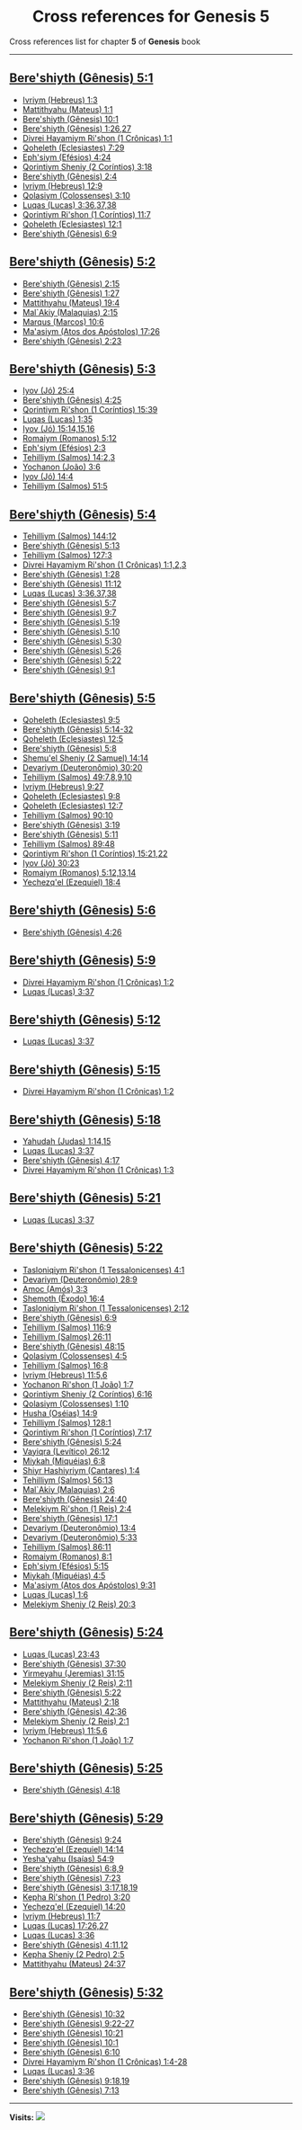<div align="center">

# Cross references for **Genesis 5**
</div>

Cross references list for chapter **5** of **Genesis** book

---

<h2 id="1"><a href="https://bible.ozzuu.com/pt_yah/Gen/5#1" target="_blank">Bere'shiyth (Gênesis) 5:1</a></h2>

- [Ivriym (Hebreus) 1:3](https://bible.ozzuu.com/pt_yah/Heb/1#3)
- [Mattithyahu (Mateus) 1:1](https://bible.ozzuu.com/pt_yah/Mat/1#1)
- [Bere'shiyth (Gênesis) 10:1](https://bible.ozzuu.com/pt_yah/Gen/10#1)
- [Bere'shiyth (Gênesis) 1:26,27](https://bible.ozzuu.com/pt_yah/Gen/1#26)
- [Divrei Hayamiym Ri'shon (1 Crônicas) 1:1](https://bible.ozzuu.com/pt_yah/1Ch/1#1)
- [Qoheleth (Eclesiastes) 7:29](https://bible.ozzuu.com/pt_yah/Ecc/7#29)
- [Eph'siym (Efésios) 4:24](https://bible.ozzuu.com/pt_yah/Eph/4#24)
- [Qorintiym Sheniy (2 Coríntios) 3:18](https://bible.ozzuu.com/pt_yah/2Co/3#18)
- [Bere'shiyth (Gênesis) 2:4](https://bible.ozzuu.com/pt_yah/Gen/2#4)
- [Ivriym (Hebreus) 12:9](https://bible.ozzuu.com/pt_yah/Heb/12#9)
- [Qolasiym (Colossenses) 3:10](https://bible.ozzuu.com/pt_yah/Col/3#10)
- [Luqas (Lucas) 3:36,37,38](https://bible.ozzuu.com/pt_yah/Luk/3#36)
- [Qorintiym Ri'shon (1 Coríntios) 11:7](https://bible.ozzuu.com/pt_yah/1Co/11#7)
- [Qoheleth (Eclesiastes) 12:1](https://bible.ozzuu.com/pt_yah/Ecc/12#1)
- [Bere'shiyth (Gênesis) 6:9](https://bible.ozzuu.com/pt_yah/Gen/6#9)
<h2 id="2"><a href="https://bible.ozzuu.com/pt_yah/Gen/5#2" target="_blank">Bere'shiyth (Gênesis) 5:2</a></h2>

- [Bere'shiyth (Gênesis) 2:15](https://bible.ozzuu.com/pt_yah/Gen/2#15)
- [Bere'shiyth (Gênesis) 1:27](https://bible.ozzuu.com/pt_yah/Gen/1#27)
- [Mattithyahu (Mateus) 19:4](https://bible.ozzuu.com/pt_yah/Mat/19#4)
- [Mal`Akiy (Malaquias) 2:15](https://bible.ozzuu.com/pt_yah/Mal/2#15)
- [Marqus (Marcos) 10:6](https://bible.ozzuu.com/pt_yah/Mar/10#6)
- [Ma'asiym (Atos dos Apóstolos) 17:26](https://bible.ozzuu.com/pt_yah/Act/17#26)
- [Bere'shiyth (Gênesis) 2:23](https://bible.ozzuu.com/pt_yah/Gen/2#23)
<h2 id="3"><a href="https://bible.ozzuu.com/pt_yah/Gen/5#3" target="_blank">Bere'shiyth (Gênesis) 5:3</a></h2>

- [Iyov (Jó) 25:4](https://bible.ozzuu.com/pt_yah/Job/25#4)
- [Bere'shiyth (Gênesis) 4:25](https://bible.ozzuu.com/pt_yah/Gen/4#25)
- [Qorintiym Ri'shon (1 Coríntios) 15:39](https://bible.ozzuu.com/pt_yah/1Co/15#39)
- [Luqas (Lucas) 1:35](https://bible.ozzuu.com/pt_yah/Luk/1#35)
- [Iyov (Jó) 15:14,15,16](https://bible.ozzuu.com/pt_yah/Job/15#14)
- [Romaiym (Romanos) 5:12](https://bible.ozzuu.com/pt_yah/Rom/5#12)
- [Eph'siym (Efésios) 2:3](https://bible.ozzuu.com/pt_yah/Eph/2#3)
- [Tehilliym (Salmos) 14:2,3](https://bible.ozzuu.com/pt_yah/Psa/14#2)
- [Yochanon (João) 3:6](https://bible.ozzuu.com/pt_yah/Joh/3#6)
- [Iyov (Jó) 14:4](https://bible.ozzuu.com/pt_yah/Job/14#4)
- [Tehilliym (Salmos) 51:5](https://bible.ozzuu.com/pt_yah/Psa/51#5)
<h2 id="4"><a href="https://bible.ozzuu.com/pt_yah/Gen/5#4" target="_blank">Bere'shiyth (Gênesis) 5:4</a></h2>

- [Tehilliym (Salmos) 144:12](https://bible.ozzuu.com/pt_yah/Psa/144#12)
- [Bere'shiyth (Gênesis) 5:13](https://bible.ozzuu.com/pt_yah/Gen/5#13)
- [Tehilliym (Salmos) 127:3](https://bible.ozzuu.com/pt_yah/Psa/127#3)
- [Divrei Hayamiym Ri'shon (1 Crônicas) 1:1,2,3](https://bible.ozzuu.com/pt_yah/1Ch/1#1)
- [Bere'shiyth (Gênesis) 1:28](https://bible.ozzuu.com/pt_yah/Gen/1#28)
- [Bere'shiyth (Gênesis) 11:12](https://bible.ozzuu.com/pt_yah/Gen/11#12)
- [Luqas (Lucas) 3:36,37,38](https://bible.ozzuu.com/pt_yah/Luk/3#36)
- [Bere'shiyth (Gênesis) 5:7](https://bible.ozzuu.com/pt_yah/Gen/5#7)
- [Bere'shiyth (Gênesis) 9:7](https://bible.ozzuu.com/pt_yah/Gen/9#7)
- [Bere'shiyth (Gênesis) 5:19](https://bible.ozzuu.com/pt_yah/Gen/5#19)
- [Bere'shiyth (Gênesis) 5:10](https://bible.ozzuu.com/pt_yah/Gen/5#10)
- [Bere'shiyth (Gênesis) 5:30](https://bible.ozzuu.com/pt_yah/Gen/5#30)
- [Bere'shiyth (Gênesis) 5:26](https://bible.ozzuu.com/pt_yah/Gen/5#26)
- [Bere'shiyth (Gênesis) 5:22](https://bible.ozzuu.com/pt_yah/Gen/5#22)
- [Bere'shiyth (Gênesis) 9:1](https://bible.ozzuu.com/pt_yah/Gen/9#1)
<h2 id="5"><a href="https://bible.ozzuu.com/pt_yah/Gen/5#5" target="_blank">Bere'shiyth (Gênesis) 5:5</a></h2>

- [Qoheleth (Eclesiastes) 9:5](https://bible.ozzuu.com/pt_yah/Ecc/9#5)
- [Bere'shiyth (Gênesis) 5:14-32](https://bible.ozzuu.com/pt_yah/Gen/5#14)
- [Qoheleth (Eclesiastes) 12:5](https://bible.ozzuu.com/pt_yah/Ecc/12#5)
- [Bere'shiyth (Gênesis) 5:8](https://bible.ozzuu.com/pt_yah/Gen/5#8)
- [Shemu'el Sheniy (2 Samuel) 14:14](https://bible.ozzuu.com/pt_yah/2Sm/14#14)
- [Devariym (Deuteronômio) 30:20](https://bible.ozzuu.com/pt_yah/Deu/30#20)
- [Tehilliym (Salmos) 49:7,8,9,10](https://bible.ozzuu.com/pt_yah/Psa/49#7)
- [Ivriym (Hebreus) 9:27](https://bible.ozzuu.com/pt_yah/Heb/9#27)
- [Qoheleth (Eclesiastes) 9:8](https://bible.ozzuu.com/pt_yah/Ecc/9#8)
- [Qoheleth (Eclesiastes) 12:7](https://bible.ozzuu.com/pt_yah/Ecc/12#7)
- [Tehilliym (Salmos) 90:10](https://bible.ozzuu.com/pt_yah/Psa/90#10)
- [Bere'shiyth (Gênesis) 3:19](https://bible.ozzuu.com/pt_yah/Gen/3#19)
- [Bere'shiyth (Gênesis) 5:11](https://bible.ozzuu.com/pt_yah/Gen/5#11)
- [Tehilliym (Salmos) 89:48](https://bible.ozzuu.com/pt_yah/Psa/89#48)
- [Qorintiym Ri'shon (1 Coríntios) 15:21,22](https://bible.ozzuu.com/pt_yah/1Co/15#21)
- [Iyov (Jó) 30:23](https://bible.ozzuu.com/pt_yah/Job/30#23)
- [Romaiym (Romanos) 5:12,13,14](https://bible.ozzuu.com/pt_yah/Rom/5#12)
- [Yechezq'el (Ezequiel) 18:4](https://bible.ozzuu.com/pt_yah/Eze/18#4)
<h2 id="6"><a href="https://bible.ozzuu.com/pt_yah/Gen/5#6" target="_blank">Bere'shiyth (Gênesis) 5:6</a></h2>

- [Bere'shiyth (Gênesis) 4:26](https://bible.ozzuu.com/pt_yah/Gen/4#26)
<h2 id="9"><a href="https://bible.ozzuu.com/pt_yah/Gen/5#9" target="_blank">Bere'shiyth (Gênesis) 5:9</a></h2>

- [Divrei Hayamiym Ri'shon (1 Crônicas) 1:2](https://bible.ozzuu.com/pt_yah/1Ch/1#2)
- [Luqas (Lucas) 3:37](https://bible.ozzuu.com/pt_yah/Luk/3#37)
<h2 id="12"><a href="https://bible.ozzuu.com/pt_yah/Gen/5#12" target="_blank">Bere'shiyth (Gênesis) 5:12</a></h2>

- [Luqas (Lucas) 3:37](https://bible.ozzuu.com/pt_yah/Luk/3#37)
<h2 id="15"><a href="https://bible.ozzuu.com/pt_yah/Gen/5#15" target="_blank">Bere'shiyth (Gênesis) 5:15</a></h2>

- [Divrei Hayamiym Ri'shon (1 Crônicas) 1:2](https://bible.ozzuu.com/pt_yah/1Ch/1#2)
<h2 id="18"><a href="https://bible.ozzuu.com/pt_yah/Gen/5#18" target="_blank">Bere'shiyth (Gênesis) 5:18</a></h2>

- [Yahudah (Judas) 1:14,15](https://bible.ozzuu.com/pt_yah/Jde/1#14)
- [Luqas (Lucas) 3:37](https://bible.ozzuu.com/pt_yah/Luk/3#37)
- [Bere'shiyth (Gênesis) 4:17](https://bible.ozzuu.com/pt_yah/Gen/4#17)
- [Divrei Hayamiym Ri'shon (1 Crônicas) 1:3](https://bible.ozzuu.com/pt_yah/1Ch/1#3)
<h2 id="21"><a href="https://bible.ozzuu.com/pt_yah/Gen/5#21" target="_blank">Bere'shiyth (Gênesis) 5:21</a></h2>

- [Luqas (Lucas) 3:37](https://bible.ozzuu.com/pt_yah/Luk/3#37)
<h2 id="22"><a href="https://bible.ozzuu.com/pt_yah/Gen/5#22" target="_blank">Bere'shiyth (Gênesis) 5:22</a></h2>

- [Tasloniqiym Ri'shon (1 Tessalonicenses) 4:1](https://bible.ozzuu.com/pt_yah/1Th/4#1)
- [Devariym (Deuteronômio) 28:9](https://bible.ozzuu.com/pt_yah/Deu/28#9)
- [Amoc (Amós) 3:3](https://bible.ozzuu.com/pt_yah/Am/3#3)
- [Shemoth (Êxodo) 16:4](https://bible.ozzuu.com/pt_yah/Exo/16#4)
- [Tasloniqiym Ri'shon (1 Tessalonicenses) 2:12](https://bible.ozzuu.com/pt_yah/1Th/2#12)
- [Bere'shiyth (Gênesis) 6:9](https://bible.ozzuu.com/pt_yah/Gen/6#9)
- [Tehilliym (Salmos) 116:9](https://bible.ozzuu.com/pt_yah/Psa/116#9)
- [Tehilliym (Salmos) 26:11](https://bible.ozzuu.com/pt_yah/Psa/26#11)
- [Bere'shiyth (Gênesis) 48:15](https://bible.ozzuu.com/pt_yah/Gen/48#15)
- [Qolasiym (Colossenses) 4:5](https://bible.ozzuu.com/pt_yah/Col/4#5)
- [Tehilliym (Salmos) 16:8](https://bible.ozzuu.com/pt_yah/Psa/16#8)
- [Ivriym (Hebreus) 11:5,6](https://bible.ozzuu.com/pt_yah/Heb/11#5)
- [Yochanon Ri'shon (1 João) 1:7](https://bible.ozzuu.com/pt_yah/1Jo/1#7)
- [Qorintiym Sheniy (2 Coríntios) 6:16](https://bible.ozzuu.com/pt_yah/2Co/6#16)
- [Qolasiym (Colossenses) 1:10](https://bible.ozzuu.com/pt_yah/Col/1#10)
- [Husha (Oséias) 14:9](https://bible.ozzuu.com/pt_yah/Hos/14#9)
- [Tehilliym (Salmos) 128:1](https://bible.ozzuu.com/pt_yah/Psa/128#1)
- [Qorintiym Ri'shon (1 Coríntios) 7:17](https://bible.ozzuu.com/pt_yah/1Co/7#17)
- [Bere'shiyth (Gênesis) 5:24](https://bible.ozzuu.com/pt_yah/Gen/5#24)
- [Vayiqra (Levítico) 26:12](https://bible.ozzuu.com/pt_yah/Lev/26#12)
- [Miykah (Miquéias) 6:8](https://bible.ozzuu.com/pt_yah/Mic/6#8)
- [Shiyr Hashiyriym (Cantares) 1:4](https://bible.ozzuu.com/pt_yah/Sos/1#4)
- [Tehilliym (Salmos) 56:13](https://bible.ozzuu.com/pt_yah/Psa/56#13)
- [Mal`Akiy (Malaquias) 2:6](https://bible.ozzuu.com/pt_yah/Mal/2#6)
- [Bere'shiyth (Gênesis) 24:40](https://bible.ozzuu.com/pt_yah/Gen/24#40)
- [Melekiym Ri'shon (1 Reis) 2:4](https://bible.ozzuu.com/pt_yah/1Ki/2#4)
- [Bere'shiyth (Gênesis) 17:1](https://bible.ozzuu.com/pt_yah/Gen/17#1)
- [Devariym (Deuteronômio) 13:4](https://bible.ozzuu.com/pt_yah/Deu/13#4)
- [Devariym (Deuteronômio) 5:33](https://bible.ozzuu.com/pt_yah/Deu/5#33)
- [Tehilliym (Salmos) 86:11](https://bible.ozzuu.com/pt_yah/Psa/86#11)
- [Romaiym (Romanos) 8:1](https://bible.ozzuu.com/pt_yah/Rom/8#1)
- [Eph'siym (Efésios) 5:15](https://bible.ozzuu.com/pt_yah/Eph/5#15)
- [Miykah (Miquéias) 4:5](https://bible.ozzuu.com/pt_yah/Mic/4#5)
- [Ma'asiym (Atos dos Apóstolos) 9:31](https://bible.ozzuu.com/pt_yah/Act/9#31)
- [Luqas (Lucas) 1:6](https://bible.ozzuu.com/pt_yah/Luk/1#6)
- [Melekiym Sheniy (2 Reis) 20:3](https://bible.ozzuu.com/pt_yah/2Ki/20#3)
<h2 id="24"><a href="https://bible.ozzuu.com/pt_yah/Gen/5#24" target="_blank">Bere'shiyth (Gênesis) 5:24</a></h2>

- [Luqas (Lucas) 23:43](https://bible.ozzuu.com/pt_yah/Luk/23#43)
- [Bere'shiyth (Gênesis) 37:30](https://bible.ozzuu.com/pt_yah/Gen/37#30)
- [Yirmeyahu (Jeremias) 31:15](https://bible.ozzuu.com/pt_yah/Jer/31#15)
- [Melekiym Sheniy (2 Reis) 2:11](https://bible.ozzuu.com/pt_yah/2Ki/2#11)
- [Bere'shiyth (Gênesis) 5:22](https://bible.ozzuu.com/pt_yah/Gen/5#22)
- [Mattithyahu (Mateus) 2:18](https://bible.ozzuu.com/pt_yah/Mat/2#18)
- [Bere'shiyth (Gênesis) 42:36](https://bible.ozzuu.com/pt_yah/Gen/42#36)
- [Melekiym Sheniy (2 Reis) 2:1](https://bible.ozzuu.com/pt_yah/2Ki/2#1)
- [Ivriym (Hebreus) 11:5,6](https://bible.ozzuu.com/pt_yah/Heb/11#5)
- [Yochanon Ri'shon (1 João) 1:7](https://bible.ozzuu.com/pt_yah/1Jo/1#7)
<h2 id="25"><a href="https://bible.ozzuu.com/pt_yah/Gen/5#25" target="_blank">Bere'shiyth (Gênesis) 5:25</a></h2>

- [Bere'shiyth (Gênesis) 4:18](https://bible.ozzuu.com/pt_yah/Gen/4#18)
<h2 id="29"><a href="https://bible.ozzuu.com/pt_yah/Gen/5#29" target="_blank">Bere'shiyth (Gênesis) 5:29</a></h2>

- [Bere'shiyth (Gênesis) 9:24](https://bible.ozzuu.com/pt_yah/Gen/9#24)
- [Yechezq'el (Ezequiel) 14:14](https://bible.ozzuu.com/pt_yah/Eze/14#14)
- [Yesha'yahu (Isaías) 54:9](https://bible.ozzuu.com/pt_yah/Isa/54#9)
- [Bere'shiyth (Gênesis) 6:8,9](https://bible.ozzuu.com/pt_yah/Gen/6#8)
- [Bere'shiyth (Gênesis) 7:23](https://bible.ozzuu.com/pt_yah/Gen/7#23)
- [Bere'shiyth (Gênesis) 3:17,18,19](https://bible.ozzuu.com/pt_yah/Gen/3#17)
- [Kepha Ri'shon (1 Pedro) 3:20](https://bible.ozzuu.com/pt_yah/1Pe/3#20)
- [Yechezq'el (Ezequiel) 14:20](https://bible.ozzuu.com/pt_yah/Eze/14#20)
- [Ivriym (Hebreus) 11:7](https://bible.ozzuu.com/pt_yah/Heb/11#7)
- [Luqas (Lucas) 17:26,27](https://bible.ozzuu.com/pt_yah/Luk/17#26)
- [Luqas (Lucas) 3:36](https://bible.ozzuu.com/pt_yah/Luk/3#36)
- [Bere'shiyth (Gênesis) 4:11,12](https://bible.ozzuu.com/pt_yah/Gen/4#11)
- [Kepha Sheniy (2 Pedro) 2:5](https://bible.ozzuu.com/pt_yah/2Pe/2#5)
- [Mattithyahu (Mateus) 24:37](https://bible.ozzuu.com/pt_yah/Mat/24#37)
<h2 id="32"><a href="https://bible.ozzuu.com/pt_yah/Gen/5#32" target="_blank">Bere'shiyth (Gênesis) 5:32</a></h2>

- [Bere'shiyth (Gênesis) 10:32](https://bible.ozzuu.com/pt_yah/Gen/10#32)
- [Bere'shiyth (Gênesis) 9:22-27](https://bible.ozzuu.com/pt_yah/Gen/9#22)
- [Bere'shiyth (Gênesis) 10:21](https://bible.ozzuu.com/pt_yah/Gen/10#21)
- [Bere'shiyth (Gênesis) 10:1](https://bible.ozzuu.com/pt_yah/Gen/10#1)
- [Bere'shiyth (Gênesis) 6:10](https://bible.ozzuu.com/pt_yah/Gen/6#10)
- [Divrei Hayamiym Ri'shon (1 Crônicas) 1:4-28](https://bible.ozzuu.com/pt_yah/1Ch/1#4)
- [Luqas (Lucas) 3:36](https://bible.ozzuu.com/pt_yah/Luk/3#36)
- [Bere'shiyth (Gênesis) 9:18,19](https://bible.ozzuu.com/pt_yah/Gen/9#18)
- [Bere'shiyth (Gênesis) 7:13](https://bible.ozzuu.com/pt_yah/Gen/7#13)


---

**Visits:**
![](https://profile-counter.glitch.me/visitCounter_crossrefs1/count.svg)
